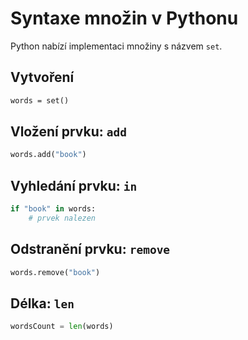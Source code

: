 # Syntaxe množin v Pythonu

Python nabízí implementaci množiny s názvem `set`.

## Vytvoření

```markdown
words = set()
```

## Vložení prvku: `add`

```python
words.add("book")
```

## Vyhledání prvku: `in`

```python
if "book" in words:
    # prvek nalezen
```

## Odstranění prvku: `remove`

```python
words.remove("book")
```

## Délka: `len`

```python
wordsCount = len(words)
```
